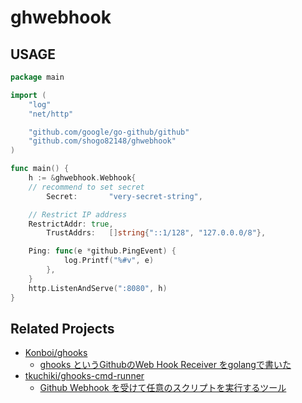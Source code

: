 # ghwebhook

## USAGE

```go
package main

import (
	"log"
	"net/http"

	"github.com/google/go-github/github"
	"github.com/shogo82148/ghwebhook"
)

func main() {
	h := &ghwebhook.Webhook{
    // recommend to set secret
		Secret:       "very-secret-string",

    // Restrict IP address
    RestrictAddr: true,
		TrustAddrs:   []string{"::1/128", "127.0.0.0/8"},

    Ping: func(e *github.PingEvent) {
			log.Printf("%#v", e)
		},
	}
	http.ListenAndServe(":8080", h)
}
```

## Related Projects

- [Konboi/ghooks](https://github.com/Konboi/ghooks)
  - [ghooks というGithubのWeb Hook Receiver をgolangで書いた](http://konboi.hatenablog.com/entry/2014/11/11/100000)
- [tkuchiki/ghooks-cmd-runner](https://github.com/tkuchiki/ghooks-cmd-runner)
  - [Github Webhook を受けて任意のスクリプトを実行するツール](http://tkuchiki.hatenablog.com/entry/2016/05/13/112151)
